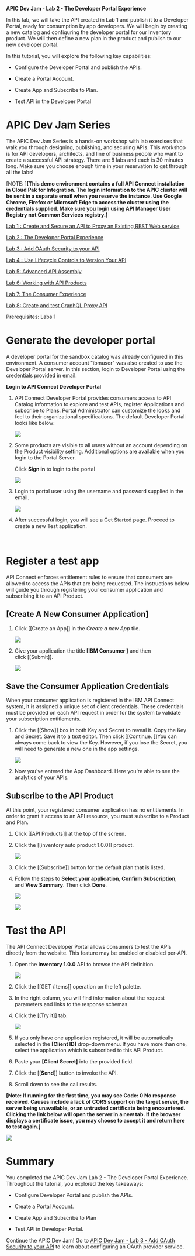 **APIC Dev Jam - Lab 2 - The Developer Portal Experience**

In this lab, we will take the API created in Lab 1 and publish it to a
Developer Portal, ready for consumption by app developers. We will begin
by creating a new catalog and configuring the developer portal for our
Inventory product. We will then define a new plan in the product and
publish to our new developer portal.

In this tutorial, you will explore the following key capabilities:

-   Configure the Developer Portal and publish the APIs.

-   Create a Portal Account.

-   Create App and Subscribe to Plan.

-   Test API in the Developer Portal

 APIC Dev Jam Series
==================================================================================================================================================================================================================

The APIC Dev Jam Series is a hands-on workshop with lab exercises that
walk you through designing, publishing, and securing APIs. This workshop
is for API developers, architects, and line of business people who want
to create a successful API strategy. There are 8 labs and each is 30
minutes long. Make sure you choose enough time in your reservation to
get through all the labs! 

[NOTE: ]**[This demo environment contains a
full API Connect installation in Cloud Pak for Integration. The login
information to the APIC cluster will be sent in a separate email when
you reserve the instance. Use Google Chrome, Firefox or Microsoft Edge
to access the cluster using the credentials supplied. Make sure you
login using API Manager User Registry not Common Services
registry.]**

[Lab 1 : Create and Secure an API to Proxy an Existing REST Web
service](https://github.com/ibm-cloudintegration/dte-labs/blob/master/APICv10/instructions/Lab1)

[Lab 2 : The Developer Portal
Experience](https://github.com/ibm-cloudintegration/dte-labs/blob/master/APICv10/instructions/Lab2)

[Lab 3 : Add OAuth Security to your
API](https://github.com/ibm-cloudintegration/dte-labs/blob/master/APICv10/instructions/Lab3)

[Lab 4 : Use Lifecycle Controls to Version Your
API](https://github.com/ibm-cloudintegration/dte-labs/blob/master/APICv10/instructions/Lab4)

[Lab 5: Advanced API
Assembly](https://github.com/ibm-cloudintegration/dte-labs/blob/master/APICv10/instructions/Lab5)

[Lab 6: Working with API
Products](https://github.com/ibm-cloudintegration/dte-labs/blob/master/APICv10/instructions/Lab6)

[Lab 7: The Consumer
Experience](https://github.com/ibm-cloudintegration/dte-labs/blob/master/APICv10/instructions/Lab7)

[Lab 8: Create and test GraphQL Proxy
API](https://github.com/ibm-cloudintegration/dte-labs/blob/master/APICv10/instructions/Lab8)

Prerequisites: Labs 1

 Generate the developer portal
====================================================================================

A developer portal for the sandbox catalog was already configured in
this environment. A consumer account "ibmuser" was also created to use
the Developer Portal server. In this section, login to Developer Portal
using the credentials provided in email.

**Login to API Connect Developer Portal**

1.  API Connect Developer Portal provides consumers access to API
    Catalog information to explore and test APIs, register Applications
    and subscribe to Plans. Portal Administrator can customize the looks
    and feel to their organizational specifications. The default
    Developer Portal looks like below:

    ![](images/tutorial_html_df45d2edf6f25ba8.png)

2.  Some products are visible to all users without an account depending
    on the Product visibility setting. Additional options are available
    when you login to the Portal Server.

    Click **Sign in** to login to the portal

    ![](images/tutorial_html_279e27e5ac9b71cb.png)

3.  Login to portal user using the username and password supplied in the
    email.

    ![](images/tutorial_html_d0807a5f400162a.png)

4.  After successful login, you will see a Get Started page. Proceed to
    create a new Test application.

 

 Register a test app
==========================================================================

API Connect enforces entitlement rules to ensure that consumers are
allowed to access the APIs that are being requested. The instructions
below will guide you through registering your consumer application and
subscribing it to an API Product.

 [Create A New Consumer Application]
-----------------------------------------------------------------------------------------------------------------------------------------------------

1.  Click [[Create an
    App]] in
    the *Create a new App* tile.

    ![](images/tutorial_html_114ebdd6ef4988c.png)

2.  Give your application the title **[IBM
    Consumer ]** and then
    click [[Submit]].

    ![](images/tutorial_html_c4d9babec32568f9.png)

 Save the Consumer Application Credentials
-------------------------------------------------------------------------------------------------------------------------------------------------------------

When your consumer application is registered in the IBM API Connect
system, it is assigned a unique set of client credentials. These
credentials must be provided on each API request in order for the system
to validate your subscription entitlements.

1.  Click the [[Show]] box
    in both Key and Secret to reveal it. Copy the Key and Secret. Save
    it to a text editor. Then
    click [[Continue. ]]You
    can always come back to view the Key. However, if you lose the
    Secret, you will need to generate a new one in the app settings.

    ![](images/tutorial_html_aba0b5683b88b7d6.png)

2.  Now you\'ve entered the App Dashboard. Here you\'re able to see the
    analytics of your APIs.

 Subscribe to the API Product
------------------------------------------------------------------------------------------------------------------------------------------------

At this point, your registered consumer application has no entitlements.
In order to grant it access to an API resource, you must subscribe to a
Product and Plan.

1.  Click [[API Products]] at
    the top of the screen.

2.  Click the [[inventory auto product
    1.0.0]] product.

    ![](images/tutorial_html_38168de09ddc40f.png)

3.  Click the [[Subscribe]] button
    for the default plan that is listed.

4.  Follow the steps to **Select your application**, **Confirm
    Subscription**, and **View Summary**. Then click **Done**.

    ![](images/tutorial_html_cfeb4fb8846dee41.png)

    ![](images/tutorial_html_95cbfb50e3695ef5.png)

 Test the API
===================================================================

The API Connect Developer Portal allows consumers to test the APIs
directly from the website. This feature may be enabled or disabled
per-API.

1.  Open the **inventory 1.0.0** API to browse the API definition.

    ![](images/tutorial_html_9830850c1b13f9c1.png)

2.  Click the [[GET
    /Items]] operation
    on the left palette.

3.  In the right column, you will find information about the request
    parameters and links to the response schemas.

4.  Click the [[Try
    it]] tab.

    ![](images/tutorial_html_a16511906f41b73.png)

5.  If you only have one application registered, it will be
    automatically selected in the **[Client
    ID]** drop-down menu. If you have more
    than one, select the application which is subscribed to this API
    Product.

6.  Paste your **[Client Secret]** into the
    provided field.

7.  Click the [[**Send**]] button
    to invoke the API.

8.  Scroll down to see the call results.

**[Note: If running for the first time, you may see Code: 0 No response
received. Causes include a lack of CORS support on the target server,
the server being unavailable, or an untrusted certificate being
encountered. Clicking the link below will open the server in a new tab.
If the browser displays a certificate issue, you may choose to accept it
and return here to test again.]**

![](images/tutorial_html_1b2581520ef305f.png)

 Summary
==============================================================

You completed the APIC Dev Jam Lab 2 - The Developer Portal Experience.
Throughout the tutorial, you explored the key takeaways: 

-   Configure Developer Portal and publish the APIs.

-   Create a Portal Account. 

-   Create App and Subscribe to Plan

-   Test API in Developer Portal. 

Continue the APIC Dev Jam! Go to [APIC Dev Jam - Lab 3 - Add OAuth
Security to your
API](https://integrationsuperhero.github.io/techcon2020/APICDevJam/Lab3) to
learn about configuring an OAuth provider service. 
